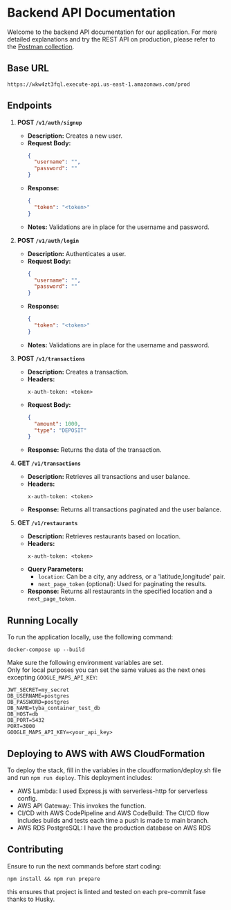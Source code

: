 # Backend API Documentation

Welcome to the backend API documentation for our application. For more detailed explanations and try the REST API on production, please refer to the [Postman collection](https://www.postman.com/orbital-module-geoscientist-50527574/workspace/tyba-test/collection/15967321-5c5c715a-a98f-4774-b7ee-dcafdc4bfd17?action=share&source=copy-link&creator=15967321&active-environment=1782ebaa-b4c8-4d59-8748-f35beb5196f9).

## Base URL

    https://wkw4zt3fql.execute-api.us-east-1.amazonaws.com/prod

## Endpoints

1. **POST `/v1/auth/signup`**
   - **Description:** Creates a new user.
   - **Request Body:** 
     ```json
     {
       "username": "",
       "password": ""
     }
     ```
   - **Response:**
     ```json
     {
       "token": "<token>"
     }
     ```
   - **Notes:** Validations are in place for the username and password.

2. **POST `/v1/auth/login`**
   - **Description:** Authenticates a user.
   - **Request Body:**
     ```json
     {
       "username": "",
       "password": ""
     }
     ```
   - **Response:**
     ```json
     {
       "token": "<token>"
     }
     ```
   - **Notes:** Validations are in place for the username and password.

3. **POST `/v1/transactions`**
   - **Description:** Creates a transaction.
   - **Headers:** 
     ``` 
     x-auth-token: <token>
     ```
   - **Request Body:**
     ```json
     {
       "amount": 1000,
       "type": "DEPOSIT"
     }
     ```
   - **Response:** Returns the data of the transaction.

4. **GET `/v1/transactions`**
   - **Description:** Retrieves all transactions and user balance.
   - **Headers:** 
     ``` 
     x-auth-token: <token>
     ```
   - **Response:** Returns all transactions paginated and the user balance.

5. **GET `/v1/restaurants`**
   - **Description:** Retrieves restaurants based on location.
   - **Headers:** 
     ``` 
     x-auth-token: <token>
     ```
   - **Query Parameters:**
     - `location`: Can be a city, any address, or a 'latitude,longitude' pair.
     - `next_page_token` (optional): Used for paginating the results.
   - **Response:** Returns all restaurants in the specified location and a `next_page_token`.

## Running Locally

To run the application locally, use the following command:

    docker-compose up --build


Make sure the following environment variables are set.  
Only for local purposes you can set the same values as the next ones excepting `GOOGLE_MAPS_API_KEY`:

```env
JWT_SECRET=my_secret
DB_USERNAME=postgres
DB_PASSWORD=postgres
DB_NAME=tyba_container_test_db
DB_HOST=db
DB_PORT=5432
PORT=3000
GOOGLE_MAPS_API_KEY=<your_api_key>
```

## Deploying to AWS with AWS CloudFormation

To deploy the stack, fill in the variables in the cloudformation/deploy.sh file and run `npm run deploy`. This deployment includes:

 - AWS Lambda: I used Express.js with serverless-http for serverless config.
 - AWS API Gateway: This invokes the function.
 - CI/CD with AWS CodePipeline and AWS CodeBuild: The CI/CD flow includes builds and tests each time a push is made to main branch.
 - AWS RDS PostgreSQL: I have the production database on AWS RDS

## Contributing

Ensure to run the next commands before start coding:

    npm install && npm run prepare

this ensures that project is linted and tested on each pre-commit fase thanks to Husky.


